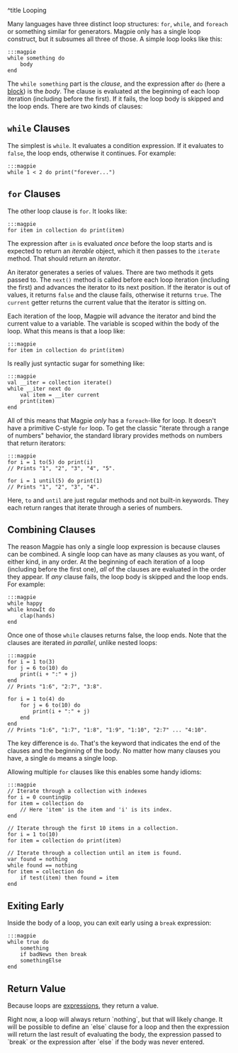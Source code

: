 ^title Looping

Many languages have three distinct loop structures: `for`, `while`, and `foreach` or something similar for generators. Magpie only has a single loop construct, but it subsumes all three of those. A simple loop looks like this:

    :::magpie
    while something do
        body
    end

The `while something` part is the *clause*, and the expression after `do` (here a [block](blocks.html)) is the *body*. The clause is evaluated at the beginning of each loop iteration (including before the first). If it fails, the loop body is skipped and the loop ends. There are two kinds of clauses:

## `while` Clauses

The simplest is `while`. It evaluates a condition expression. If it evaluates to `false`, the loop ends, otherwise it continues. For example:

    :::magpie
    while 1 < 2 do print("forever...")

## `for` Clauses

The other loop clause is `for`. It looks like:

    :::magpie
    for item in collection do print(item)

The expression after `in` is evaluated *once* before the loop starts and is expected to return an *iterable* object, which it then passes to the `iterate` method. That should return an *iterator*.

An iterator generates a series of values. There are two methods it gets passed to. The `next()` method is called before each loop iteration (including the first) and advances the iterator to its next position. If the iterator is out of values, it returns `false` and the clause fails, otherwise it returns `true`. The `current` getter returns the current value that the iterator is sitting on.

Each iteration of the loop, Magpie will advance the iterator and bind the current value to a variable. The variable is scoped within the body of the loop. What this means is that a loop like:

    :::magpie
    for item in collection do print(item)

Is really just syntactic sugar for something like:

    :::magpie
    val __iter = collection iterate()
    while __iter next do
        val item = __iter current
        print(item)
    end

All of this means that Magpie *only* has a `foreach`-like for loop. It doesn't have a primitive C-style `for` loop. To get the classic "iterate through a range of numbers" behavior, the standard library provides methods on numbers that return iterators:

    :::magpie
    for i = 1 to(5) do print(i)
    // Prints "1", "2", "3", "4", "5".

    for i = 1 until(5) do print(1)
    // Prints "1", "2", "3", "4".

Here, `to` and `until` are just regular methods and not built-in keywords. They each return ranges that iterate through a series of numbers.

## Combining Clauses

The reason Magpie has only a single loop expression is because clauses can be combined. A single loop can have as many clauses as you want, of either kind, in any order. At the beginning of each iteration of a loop (including before the first one), *all* of the clauses are evaluated in the order they appear. If *any* clause fails, the loop body is skipped and the loop ends. For example:

    :::magpie
    while happy
    while knowIt do
        clap(hands)
    end

Once one of those `while` clauses returns false, the loop ends. Note that the clauses are iterated *in parallel*, unlike nested loops:

    :::magpie
    for i = 1 to(3)
    for j = 6 to(10) do
        print(i + ":" + j)
    end
    // Prints "1:6", "2:7", "3:8".

    for i = 1 to(4) do
        for j = 6 to(10) do
            print(i + ":" + j)
        end
    end
    // Prints "1:6", "1:7", "1:8", "1:9", "1:10", "2:7" ... "4:10".

The key difference is `do`. That's the keyword that indicates the end of the
clauses and the beginning of the body. No matter how many clauses you have, a
single `do` means a single loop.

Allowing multiple `for` clauses like this enables some handy idioms:

    :::magpie
    // Iterate through a collection with indexes
    for i = 0 countingUp
    for item = collection do
        // Here 'item' is the item and 'i' is its index.
    end

    // Iterate through the first 10 items in a collection.
    for i = 1 to(10)
    for item = collection do print(item)

    // Iterate through a collection until an item is found.
    var found = nothing
    while found == nothing
    for item = collection do
        if test(item) then found = item
    end

## Exiting Early

Inside the body of a loop, you can exit early using a `break` expression:

    :::magpie
    while true do
        something
        if badNews then break
        somethingElse
    end

## Return Value

Because loops are [expressions](expressions.html), they return a value.

<p class="future">
Right now, a loop will always return `nothing`, but that will likely change. It will be possible to define an `else` clause for a loop and then the expression will return the last result of evaluating the body, the expression passed to `break` or the expression after `else` if the body was never entered.
</p>
